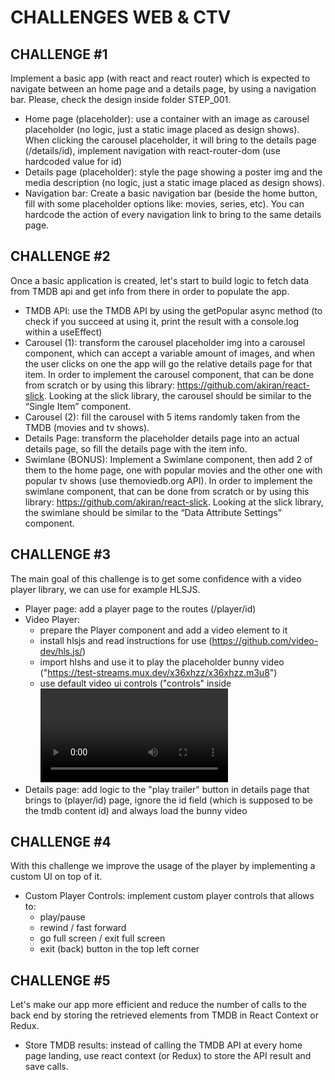 # CHALLENGES WEB & CTV

## CHALLENGE #1

Implement a basic app (with react and react router) which is expected to navigate between an home page and a details page, by using a navigation bar. Please, check the design inside folder STEP_001.
- Home page (placeholder): use a container with an image as carousel placeholder (no logic, just a static image placed as design shows). When clicking the carousel placeholder, it will bring to the details page (/details/id), implement navigation with react-router-dom (use hardcoded value for id)
- Details page (placeholder): style the page showing a poster img and the media description (no logic, just a static image placed as design shows).
- Navigation bar: Create a basic navigation bar (beside the home button, fill with some placeholder options like: movies, series, etc). You can hardcode the action of every navigation link to bring to the same details page.

## CHALLENGE #2

Once a basic application is created, let's start to build logic to fetch data from TMDB api and get info from there in order to populate the app.

- TMDB API: use the TMDB API by using the getPopular async method (to check if you succeed at using it, print the result with a console.log within a useEffect)
- Carousel (1): transform the carousel placeholder img into a carousel component, which can accept a variable amount of images, and when the user clicks on one the app will go the relative details page for that item. In order to implement the carousel component, that can be done from scratch or by using this library: https://github.com/akiran/react-slick. Looking at the slick library, the carousel should be similar to the “Single Item” component.
- Carousel (2): fill the carousel with 5 items randomly taken from the TMDB (movies and tv shows).
- Details Page: transform the placeholder details page into an actual details page, so fill the details page with the item info.
- Swimlane (BONUS): Implement a Swimlane component, then add 2 of them to the home page, one with popular movies and the other one with popular tv shows (use themoviedb.org API). In order to implement the swimlane component, that can be done from scratch or by using this library: https://github.com/akiran/react-slick. Looking at the slick library, the swimlane should be similar to the “Data Attribute Settings” component.

## CHALLENGE #3

The main goal of this challenge is to get some confidence with a video player library, we can use for example HLSJS.

- Player page: add a player page to the routes (/player/id)
- Video Player: 
    - prepare the Player component and add a video element to it
    - install hlsjs and read instructions for use (https://github.com/video-dev/hls.js/)
    - import hlshs and use it to play the placeholder bunny video ("https://test-streams.mux.dev/x36xhzz/x36xhzz.m3u8")
    - use default video ui controls ("controls" inside <video> tag)
- Details page: add logic to the "play trailer" button in details page that brings to (player/id) page, ignore the id field (which is supposed to be the tmdb content id) and always load the bunny video

## CHALLENGE #4

With this challenge we improve the usage of the player by implementing a custom UI on top of it.

- Custom Player Controls: implement custom player controls that allows to:
    - play/pause
    - rewind / fast forward
    - go full screen / exit full screen
    - exit (back) button in the top left corner

## CHALLENGE #5

Let's make our app more efficient and reduce the number of calls to the back end by storing the retrieved elements from TMDB in React Context or Redux.

- Store TMDB results: instead of calling the TMDB API at every home page landing, use react context (or Redux) to store the API result and save calls.
